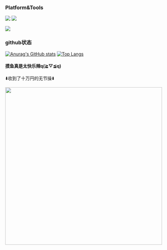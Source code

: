 ### Platform&Tools
[![](https://img.shields.io/badge/Windows-11-4e9eee?style=flat-square&logo=windows&logoColor=ffffff)](https://www.microsoft.com/windows/windows-11)
[![](https://img.shields.io/badge/IDE-Visual%20Studio%20Code-blue?style=flat-square&logo=visual-studio-code&logoColor=ffffff)](https://code.visualstudio.com/)

[![](https://img.shields.io/badge/iPhone-XS-999999?style=flat-square&logo=apple&logoColor=ffffff)](https://www.apple.com/)

### github状态
[![Anurag's GitHub stats](https://github-readme-stats.vercel.app/api?username=zk-wz)](https://github.com/anuraghazra/github-readme-stats)
[![Top Langs](https://github-readme-stats.vercel.app/api/top-langs/?username=zk-wz&layout=compact)](https://github.com/anuraghazra/github-readme-stats)


#### 摸鱼真是太快乐辣q(≧▽≦q)
⬇️收到了十万円的无节操⬇️

<img src="https://tva1.sinaimg.cn/large/008aodwFly8gz7g0r4h4lj30u00w5n3q.jpg" width="500px">
